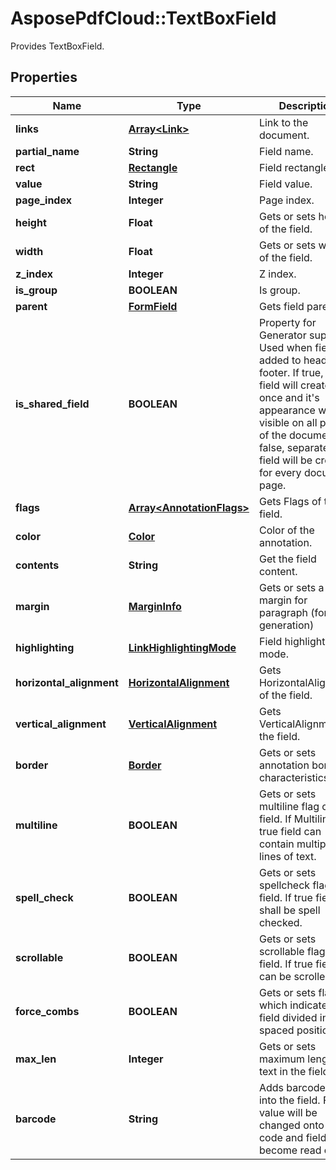 ﻿# AsposePdfCloud::TextBoxField
Provides TextBoxField.

## Properties
Name | Type | Description | Notes
------------ | ------------- | ------------- | -------------
**links** | [**Array&lt;Link&gt;**](Link.md) | Link to the document. | [optional] 
**partial_name** | **String** | Field name. | [optional] 
**rect** | [**Rectangle**](Rectangle.md) | Field rectangle. | [optional] 
**value** | **String** | Field value. | [optional] 
**page_index** | **Integer** | Page index. | 
**height** | **Float** | Gets or sets height of the field. | [optional] 
**width** | **Float** | Gets or sets width of the field. | [optional] 
**z_index** | **Integer** | Z index. | [optional] 
**is_group** | **BOOLEAN** | Is group. | [optional] 
**parent** | [**FormField**](FormField.md) | Gets field parent. | [optional] 
**is_shared_field** | **BOOLEAN** | Property for Generator support. Used when field is added to header or footer. If true, this field will created once and it&#39;s appearance will be visible on all pages of the document. If false, separated field will be created for every document page. | [optional] 
**flags** | [**Array&lt;AnnotationFlags&gt;**](AnnotationFlags.md) | Gets Flags of the field. | [optional] 
**color** | [**Color**](Color.md) | Color of the annotation. | [optional] 
**contents** | **String** | Get the field content. | [optional] 
**margin** | [**MarginInfo**](MarginInfo.md) | Gets or sets a outer margin for paragraph (for pdf generation) | [optional] 
**highlighting** | [**LinkHighlightingMode**](LinkHighlightingMode.md) | Field highlighting mode. | [optional] 
**horizontal_alignment** | [**HorizontalAlignment**](HorizontalAlignment.md) | Gets HorizontalAlignment of the field. | [optional] 
**vertical_alignment** | [**VerticalAlignment**](VerticalAlignment.md) | Gets VerticalAlignment of the field. | [optional] 
**border** | [**Border**](Border.md) | Gets or sets annotation border characteristics. | [optional] 
**multiline** | **BOOLEAN** | Gets or sets multiline flag of the field. If Multiline is true field can contain multiple lines of text. | [optional] 
**spell_check** | **BOOLEAN** | Gets or sets spellcheck flag for field. If true field shall be spell checked. | [optional] 
**scrollable** | **BOOLEAN** | Gets or sets scrollable flag of field. If true field can be scrolled. | [optional] 
**force_combs** | **BOOLEAN** | Gets or sets flag which indicates is field divided into spaced positions. | [optional] 
**max_len** | **Integer** | Gets or sets maximum length of text in the field. | [optional] 
**barcode** | **String** | Adds barcode 128 into the field. Field value will be changed onto the code and field become read only. | [optional] 


